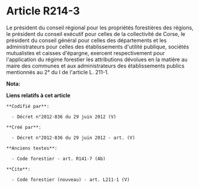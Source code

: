 # Article R214-3

Le président du conseil régional pour les propriétés forestières des régions, le président du conseil exécutif pour celles de
la collectivité de Corse, le président du conseil général pour celles des départements et les administrateurs pour celles des
établissements d'utilité publique, sociétés mutualistes et caisses d'épargne, exercent respectivement pour l'application du
régime forestier les attributions dévolues en la matière au maire des communes et aux administrateurs des établissements
publics mentionnés au 2° du I de l'article L. 211-1.

**Nota:**



**Liens relatifs à cet article**

	**Codifié par**:

	  - Décret n°2012-836 du 29 juin 2012 (V)

	**Créé par**:

	  - Décret n°2012-836 du 29 juin 2012 - art. (V)

	**Anciens textes**:

	  - Code forestier - art. R141-7 (Ab)

	**Cite**:

	  - Code forestier (nouveau) - art. L211-1 (V)
